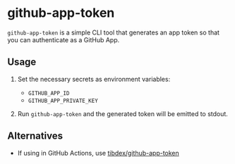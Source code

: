 # github-app-token

`github-app-token` is a simple CLI tool that generates an app token so that you can authenticate as a GitHub App.


## Usage

1. Set the necessary secrets as environment variables:
     - `GITHUB_APP_ID`
     - `GITHUB_APP_PRIVATE_KEY`

1. Run `github-app-token` and the generated token will be emitted to stdout.


## Alternatives

- If using in GitHub Actions, use [tibdex/github-app-token](https://github.com/tibdex/github-app-token)
